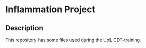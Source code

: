 # Inflammation Project

## Description

This repository has some files used during the UoL CDT-training.
